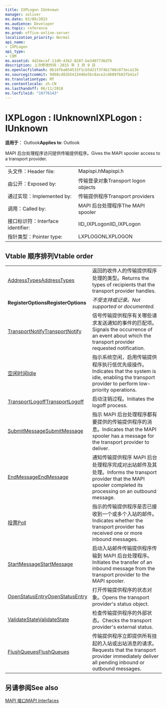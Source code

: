 ```yaml
---
title: IXPLogon IUnknown
manager: soliver
ms.date: 03/09/2015
ms.audience: Developer
ms.topic: reference
ms.prod: office-online-server
localization_priority: Normal
api_name:
- IXPLogon
api_type:
- COM
ms.assetid: 4d24ecaf-11d0-4362-8207-be3407736d7b
description: 上次修改时间：2015 年 3 月 9 日
ms.openlocfilehash: 0b16fba054533f1cb5d21f3f4b1788c073eca13b
ms.sourcegitcommit: 9d60cd82b5413446e5bc8ace2cd689f683fb41a7
ms.translationtype: MT
ms.contentlocale: zh-CN
ms.lasthandoff: 06/11/2018
ms.locfileid: "19776143"
---
```

# <a name="ixplogon--iunknown"></a><span data-ttu-id="f60c0-103">IXPLogon : IUnknown</span><span class="sxs-lookup"><span data-stu-id="f60c0-103">IXPLogon : IUnknown</span></span>

  
  
<span data-ttu-id="f60c0-104">**适用于**： Outlook</span><span class="sxs-lookup"><span data-stu-id="f60c0-104">**Applies to**: Outlook</span></span> 
  
<span data-ttu-id="f60c0-105">MAPI 后台处理程序访问提供传输提供程序。</span><span class="sxs-lookup"><span data-stu-id="f60c0-105">Gives the MAPI spooler access to a transport provider.</span></span> 
  
|||
|:-----|:-----|
|<span data-ttu-id="f60c0-106">头文件：</span><span class="sxs-lookup"><span data-stu-id="f60c0-106">Header file:</span></span>  <br/> |<span data-ttu-id="f60c0-107">Mapispi.h</span><span class="sxs-lookup"><span data-stu-id="f60c0-107">Mapispi.h</span></span>  <br/> |
|<span data-ttu-id="f60c0-108">由公开：</span><span class="sxs-lookup"><span data-stu-id="f60c0-108">Exposed by:</span></span>  <br/> |<span data-ttu-id="f60c0-109">传输登录对象</span><span class="sxs-lookup"><span data-stu-id="f60c0-109">Transport logon objects</span></span>  <br/> |
|<span data-ttu-id="f60c0-110">通过实现：</span><span class="sxs-lookup"><span data-stu-id="f60c0-110">Implemented by:</span></span>  <br/> |<span data-ttu-id="f60c0-111">传输提供程序</span><span class="sxs-lookup"><span data-stu-id="f60c0-111">Transport providers</span></span>  <br/> |
|<span data-ttu-id="f60c0-112">调用：</span><span class="sxs-lookup"><span data-stu-id="f60c0-112">Called by:</span></span>  <br/> |<span data-ttu-id="f60c0-113">MAPI 后台处理程序</span><span class="sxs-lookup"><span data-stu-id="f60c0-113">The MAPI spooler</span></span>  <br/> |
|<span data-ttu-id="f60c0-114">接口标识符：</span><span class="sxs-lookup"><span data-stu-id="f60c0-114">Interface identifier:</span></span>  <br/> |<span data-ttu-id="f60c0-115">IID_IXPLogon</span><span class="sxs-lookup"><span data-stu-id="f60c0-115">IID_IXPLogon</span></span>  <br/> |
|<span data-ttu-id="f60c0-116">指针类型：</span><span class="sxs-lookup"><span data-stu-id="f60c0-116">Pointer type:</span></span>  <br/> |<span data-ttu-id="f60c0-117">LXPLOGON</span><span class="sxs-lookup"><span data-stu-id="f60c0-117">LXPLOGON</span></span>  <br/> |
   
## <a name="vtable-order"></a><span data-ttu-id="f60c0-118">Vtable 顺序排列</span><span class="sxs-lookup"><span data-stu-id="f60c0-118">Vtable order</span></span>

|||
|:-----|:-----|
|[<span data-ttu-id="f60c0-119">AddressTypes</span><span class="sxs-lookup"><span data-stu-id="f60c0-119">AddressTypes</span></span>](ixplogon-addresstypes.md) <br/> |<span data-ttu-id="f60c0-120">返回的收件人的传输提供程序处理的类型。</span><span class="sxs-lookup"><span data-stu-id="f60c0-120">Returns the types of recipients that the transport provider handles.</span></span>  <br/> |
|<span data-ttu-id="f60c0-121">**RegisterOptions**</span><span class="sxs-lookup"><span data-stu-id="f60c0-121">**RegisterOptions**</span></span> <br/> | <span data-ttu-id="f60c0-122">*不受支持或记录。*</span><span class="sxs-lookup"><span data-stu-id="f60c0-122">*Not supported or documented.*</span></span>  <br/> |
|[<span data-ttu-id="f60c0-123">TransportNotify</span><span class="sxs-lookup"><span data-stu-id="f60c0-123">TransportNotify</span></span>](ixplogon-transportnotify.md) <br/> |<span data-ttu-id="f60c0-124">信号传输提供程序有关哪些请求发送通知的事件的匹配项。</span><span class="sxs-lookup"><span data-stu-id="f60c0-124">Signals the occurrence of an event about which the transport provider requested notification.</span></span>  <br/> |
|[<span data-ttu-id="f60c0-125">空闲时间</span><span class="sxs-lookup"><span data-stu-id="f60c0-125">Idle</span></span>](ixplogon-idle.md) <br/> |<span data-ttu-id="f60c0-126">指示系统空闲，启用传输提供程序执行低优先级操作。</span><span class="sxs-lookup"><span data-stu-id="f60c0-126">Indicates that the system is idle, enabling the transport provider to perform low-priority operations.</span></span>  <br/> |
|[<span data-ttu-id="f60c0-127">TransportLogoff</span><span class="sxs-lookup"><span data-stu-id="f60c0-127">TransportLogoff</span></span>](ixplogon-transportlogoff.md) <br/> |<span data-ttu-id="f60c0-128">启动注销过程。</span><span class="sxs-lookup"><span data-stu-id="f60c0-128">Initiates the logoff process.</span></span>  <br/> |
|[<span data-ttu-id="f60c0-129">SubmitMessage</span><span class="sxs-lookup"><span data-stu-id="f60c0-129">SubmitMessage</span></span>](ixplogon-submitmessage.md) <br/> |<span data-ttu-id="f60c0-130">指示 MAPI 后台处理程序都有要提供的传输提供程序的消息。</span><span class="sxs-lookup"><span data-stu-id="f60c0-130">Indicates that the MAPI spooler has a message for the transport provider to deliver.</span></span>  <br/> |
|[<span data-ttu-id="f60c0-131">EndMessage</span><span class="sxs-lookup"><span data-stu-id="f60c0-131">EndMessage</span></span>](ixplogon-endmessage.md) <br/> |<span data-ttu-id="f60c0-132">通知传输提供程序 MAPI 后台处理程序完成对出站邮件及其处理。</span><span class="sxs-lookup"><span data-stu-id="f60c0-132">Informs the transport provider that the MAPI spooler completed its processing on an outbound message.</span></span>  <br/> |
|[<span data-ttu-id="f60c0-133">投票</span><span class="sxs-lookup"><span data-stu-id="f60c0-133">Poll</span></span>](ixplogon-poll.md) <br/> |<span data-ttu-id="f60c0-134">指示的传输提供程序是否已接收到一个或多个入站的邮件。</span><span class="sxs-lookup"><span data-stu-id="f60c0-134">Indicates whether the transport provider has received one or more inbound messages.</span></span>  <br/> |
|[<span data-ttu-id="f60c0-135">StartMessage</span><span class="sxs-lookup"><span data-stu-id="f60c0-135">StartMessage</span></span>](ixplogon-startmessage.md) <br/> |<span data-ttu-id="f60c0-136">启动入站邮件传输提供程序传输到 MAPI 后台处理程序。</span><span class="sxs-lookup"><span data-stu-id="f60c0-136">Initiates the transfer of an inbound message from the transport provider to the MAPI spooler.</span></span>  <br/> |
|[<span data-ttu-id="f60c0-137">OpenStatusEntry</span><span class="sxs-lookup"><span data-stu-id="f60c0-137">OpenStatusEntry</span></span>](ixplogon-openstatusentry.md) <br/> |<span data-ttu-id="f60c0-138">打开传输提供程序的状态对象。</span><span class="sxs-lookup"><span data-stu-id="f60c0-138">Opens the transport provider's status object.</span></span>  <br/> |
|[<span data-ttu-id="f60c0-139">ValidateState</span><span class="sxs-lookup"><span data-stu-id="f60c0-139">ValidateState</span></span>](ixplogon-validatestate.md) <br/> |<span data-ttu-id="f60c0-140">检查传输提供程序的外部状态。</span><span class="sxs-lookup"><span data-stu-id="f60c0-140">Checks the transport provider's external status.</span></span>  <br/> |
|[<span data-ttu-id="f60c0-141">FlushQueues</span><span class="sxs-lookup"><span data-stu-id="f60c0-141">FlushQueues</span></span>](ixplogon-flushqueues.md) <br/> |<span data-ttu-id="f60c0-142">传输提供程序立即提供所有挂起的入站或出站消息的请求。</span><span class="sxs-lookup"><span data-stu-id="f60c0-142">Requests that the transport provider immediately deliver all pending inbound or outbound messages.</span></span>  <br/> |
   
## <a name="see-also"></a><span data-ttu-id="f60c0-143">另请参阅</span><span class="sxs-lookup"><span data-stu-id="f60c0-143">See also</span></span>



[<span data-ttu-id="f60c0-144">MAPI 接口</span><span class="sxs-lookup"><span data-stu-id="f60c0-144">MAPI Interfaces</span></span>](mapi-interfaces.md)

